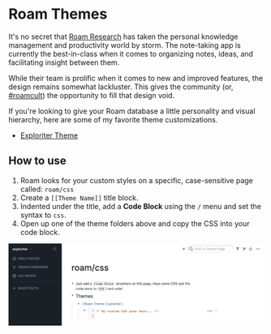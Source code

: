 # Roam Themes

It's no secret that [Roam Research](https://roamresearch.com/) has taken the personal knowledge management and productivity world by storm. The note-taking app is currently the best-in-class when it comes to organizing notes, ideas, and facilitating insight between them.

While their team is prolific when it comes to new and improved features, the design remains somewhat lackluster. This gives the community (or, [#roamcult](https://twitter.com/search?q=%23roamcult)) the opportunity to fill that design void.

If you're looking to give your Roam database a little personality and visual hierarchy, here are some of my favorite theme customizations.

- [Exploriter Theme](https://github.com/exploriter/roam-themes/tree/master/exploriter)

## How to use

1. Roam looks for your custom styles on a specific, case-sensitive page called: `roam/css`
2. Create a `[[Theme Name]]` title block.
3. Indented under the title, add a **Code Block** using the `/` menu and set the syntax to `css`.
4. Open up one of the theme folders above and copy the CSS into your code block.

![](https://github.com/exploriter/roam-themes/blob/master/assets/roam-custom-css.png)
